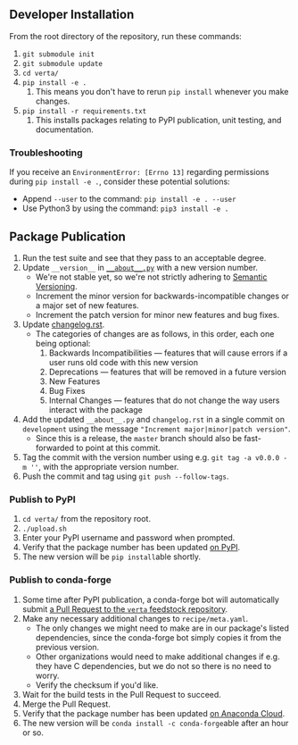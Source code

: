 ## Developer Installation

From the root directory of the repository, run these commands:
1. `git submodule init`
1. `git submodule update`
1. `cd verta/`
1. `pip install -e .`
   1. This means you don't have to rerun `pip install` whenever you make changes.
1. `pip install -r requirements.txt`
   1. This installs packages relating to PyPI publication, unit testing, and documentation.

### Troubleshooting

If you receive an `EnvironmentError: [Errno 13]` regarding permissions during `pip install -e .`, consider these potential solutions:
- Append `--user` to the command: `pip install -e . --user`
- Use Python3 by using the command: `pip3 install -e .`

## Package Publication

1. Run the test suite and see that they pass to an acceptable degree.
1. Update `__version__` in [`__about__.py`](https://github.com/VertaAI/modeldb-client/blob/development/verta/verta/__about__.py) with a new version number.
   - We're not stable yet, so we're not strictly adhering to [Semantic Versioning](https://semver.org/).
   - Increment the minor version for backwards-incompatible changes or a major set of new features.
   - Increment the patch version for minor new features and bug fixes.
1. Update [changelog.rst](https://github.com/VertaAI/modeldb-client/blob/development/verta/docs/reference/changelog.rst).
   - The categories of changes are as follows, in this order, each one being optional:
     1. Backwards Incompatibilities — features that will cause errors if a user runs old code with this new version
     1. Deprecations — features that will be removed in a future version
     1. New Features
     1. Bug Fixes
     1. Internal Changes — features that do not change the way users interact with the package
1. Add the updated `__about__.py` and `changelog.rst` in a single commit on `development` using the message `"Increment major|minor|patch version"`.
   - Since this is a release, the `master` branch should also be fast-forwarded to point at this commit.
1. Tag the commit with the version number using e.g. `git tag -a v0.0.0 -m ''`, with the appropriate version number.
1. Push the commit and tag using `git push --follow-tags`.

### Publish to PyPI

1. `cd verta/` from the repository root.
1. `./upload.sh`
1. Enter your PyPI username and password when prompted.
1. Verify that the package number has been updated [on PyPI](https://pypi.org/project/verta/).
1. The new version will be `pip install`able shortly.

### Publish to conda-forge

1. Some time after PyPI publication, a conda-forge bot will automatically submit [a Pull Request to the `verta` feedstock repository](https://github.com/conda-forge/verta-feedstock/pulls).
1. Make any necessary additional changes to `recipe/meta.yaml`.
   - The only changes we might need to make are in our package's listed dependencies, since the conda-forge bot simply copies it from the previous version.
   - Other organizations would need to make additional changes if e.g. they have C dependencies, but we do not so there is no need to worry.
   - Verify the checksum if you'd like.
1. Wait for the build tests in the Pull Request to succeed.
1. Merge the Pull Request.
1. Verify that the package number has been updated [on Anaconda Cloud](https://anaconda.org/conda-forge/verta).
1. The new version will be `conda install -c conda-forge`able after an hour or so.
